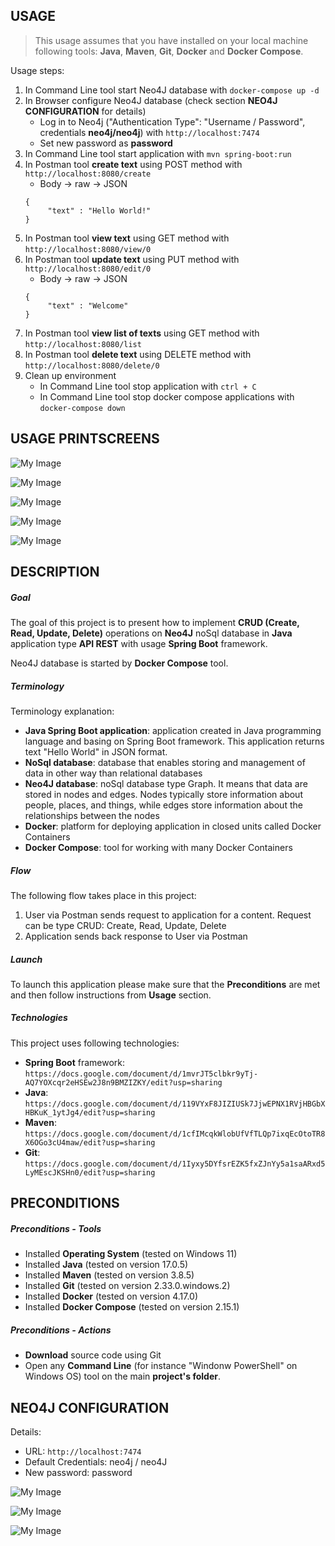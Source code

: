 USAGE
-----

> This usage assumes that you have installed on your local machine following tools: **Java**, **Maven**, **Git**, **Docker** and **Docker Compose**.

Usage steps:
1. In Command Line tool start Neo4J database with `docker-compose up -d`
1. In Browser configure Neo4J database (check section **NEO4J CONFIGURATION** for details)
     * Log in to Neo4j ("Authentication Type": "Username / Password", credentials **neo4j/neo4j**) with `http://localhost:7474`
     * Set new password as **password**
1. In Command Line tool start application with `mvn spring-boot:run`
1. In Postman tool **create text** using POST method with `http://localhost:8080/create`
     * Body -> raw -> JSON
     ```
     {
          "text" : "Hello World!"
     }
     ```
1. In Postman tool **view text** using GET method with `http://localhost:8080/view/0`
1. In Postman tool **update text** using PUT method with `http://localhost:8080/edit/0`
     * Body -> raw -> JSON
     ```
     {
          "text" : "Welcome"
     }
     ```
1. In Postman tool **view list of texts** using GET method with `http://localhost:8080/list`
1. In Postman tool **delete text** using DELETE method with `http://localhost:8080/delete/0`
1. Clean up environment 
     * In Command Line tool stop application with `ctrl + C`
     * In Command Line tool stop docker compose applications with `docker-compose down`


USAGE PRINTSCREENS
------------------

![My Image](images/image-01.png)

![My Image](images/image-02.png)

![My Image](images/image-03.png)

![My Image](images/image-04.png)

![My Image](images/image-05.png)


DESCRIPTION
-----------

##### Goal
The goal of this project is to present how to implement **CRUD (Create, Read, Update, Delete)** operations on **Neo4J** noSql database in **Java** application type **API REST** with usage **Spring Boot** framework.

Neo4J database is started by **Docker Compose** tool.

##### Terminology
Terminology explanation:
* **Java Spring Boot application**: application created in Java programming language and basing on Spring Boot framework. This application returns text "Hello World" in JSON format.
* **NoSql database**: database that enables storing and management of data in other way than relational databases
* **Neo4J database**: noSql database type Graph. It means that data are stored in nodes and edges. Nodes typically store information about people, places, and things, while edges store information about the relationships between the nodes
* **Docker**: platform for deploying application in closed units called Docker Containers
* **Docker Compose**: tool for working with many Docker Containers

##### Flow
The following flow takes place in this project:
1. User via Postman sends request to application for a content. Request can be type CRUD: Create, Read, Update, Delete
1. Application sends back response to User via Postman

##### Launch
To launch this application please make sure that the **Preconditions** are met and then follow instructions from **Usage** section.

##### Technologies
This project uses following technologies:
* **Spring Boot** framework: `https://docs.google.com/document/d/1mvrJT5clbkr9yTj-AQ7YOXcqr2eHSEw2J8n9BMZIZKY/edit?usp=sharing`
* **Java**: `https://docs.google.com/document/d/119VYxF8JIZIUSk7JjwEPNX1RVjHBGbXHBKuK_1ytJg4/edit?usp=sharing`
* **Maven**: `https://docs.google.com/document/d/1cfIMcqkWlobUfVfTLQp7ixqEcOtoTR8X6OGo3cU4maw/edit?usp=sharing`
* **Git**: `https://docs.google.com/document/d/1Iyxy5DYfsrEZK5fxZJnYy5a1saARxd5LyMEscJKSHn0/edit?usp=sharing`


PRECONDITIONS
-------------

##### Preconditions - Tools
* Installed **Operating System** (tested on Windows 11)
* Installed **Java** (tested on version 17.0.5)
* Installed **Maven** (tested on version 3.8.5)
* Installed **Git** (tested on version 2.33.0.windows.2)
* Installed **Docker** (tested on version 4.17.0)
* Installed **Docker Compose** (tested on version 2.15.1)


##### Preconditions - Actions
* **Download** source code using Git 
* Open any **Command Line** (for instance "Windonw PowerShell" on Windows OS) tool on the main **project's folder**.


NEO4J CONFIGURATION
-------------------

Details:
* URL: `http://localhost:7474`
* Default Credentials: neo4j / neo4J
* New password: password

![My Image](images/neo4j-01.png)

![My Image](images/neo4j-02.png)

![My Image](images/neo4j-03.png)